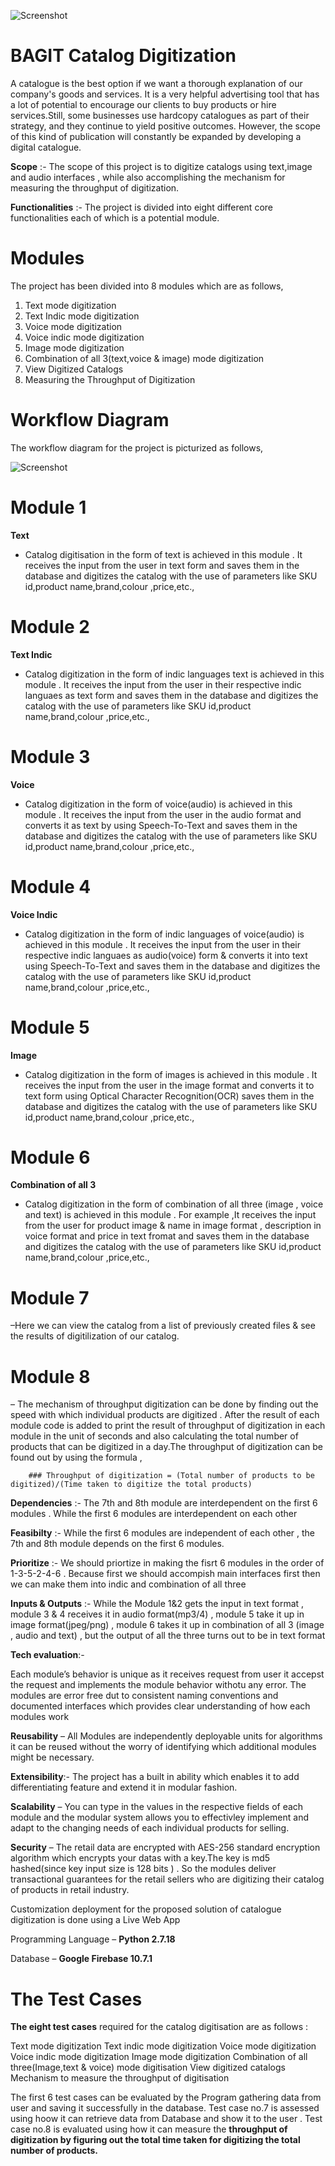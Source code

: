 ![Screenshot](cd_logo.png)


# BAGIT Catalog Digitization

A catalogue is the best option if we want a thorough explanation of our company's goods and services. It is a very helpful advertising tool that has a lot of potential to encourage our clients to buy products or hire services.Still, some businesses use hardcopy catalogues as part of their strategy, and they continue to yield positive outcomes. However, the scope of this kind of publication will constantly be expanded by developing a digital catalogue.

**Scope** :- The scope of this project is to digitize catalogs using text,image and audio interfaces , while also accomplishing the mechanism for measuring the throughput of digitization.

**Functionalities** :- The project is divided into eight different core functionalities each of which is a potential module. 

# Modules 

The project has been divided into 8 modules which are as follows, 
1. Text mode digitization
2. Text Indic mode digitization
3. Voice mode digitization
4. Voice indic mode digitization
5. Image mode digitization
6. Combination of all 3(text,voice & image) mode digitization
7. View Digitized Catalogs
8. Measuring the Throughput of Digitization

# Workflow Diagram

The workflow diagram for the project is picturized as follows,

![Screenshot](cat-digi-modular-arch.png)

# Module 1

**Text**

- Catalog digitisation in the form of text is achieved in this module . It receives the input from the user in text form and saves them in the database and digitizes the catalog with the use of parameters like SKU id,product name,brand,colour ,price,etc.,

# Module 2

**Text Indic**

- Catalog digitization in the form of indic languages text is achieved in this module . It receives the input from the user in their respective indic languaes as text form and saves them in the database and digitizes the catalog with the use of parameters like SKU id,product name,brand,colour ,price,etc., 

# Module 3

**Voice**

- Catalog digitization in the form of voice(audio) is achieved in this module . It receives the input from the user in the audio format and converts it as text by using Speech-To-Text and saves them in the database and digitizes the catalog with the use of parameters like SKU id,product name,brand,colour ,price,etc., 

# Module 4

**Voice Indic**

- Catalog digitization in the form of indic languages of voice(audio) is achieved in this module . It receives the input from the user in their respective indic languaes as audio(voice) form & converts it into text using Speech-To-Text and saves them in the database and digitizes the catalog with the use of parameters like SKU id,product name,brand,colour ,price,etc., 

# Module 5

**Image**

- Catalog digitization in the form of images is achieved in this module . It receives the input from the user in the image format and converts it to text form using Optical Character Recognition(OCR) saves them in the database and digitizes the catalog with the use of parameters like SKU id,product name,brand,colour ,price,etc., 

# Module 6

**Combination of all 3**

- Catalog digitization in the form of combination of all three (image , voice and text) is achieved in this module . For example ,It receives the input from the user  for product image & name in image format , description in voice format and price in text fromat and saves them in the database and digitizes the catalog with the use of parameters like SKU id,product name,brand,colour ,price,etc., 

# Module 7 

–Here we can view the catalog from a list of previously created files & see the results of digitilization of our catalog.

# Module 8 

– The mechanism of throughput digitization can be done by finding out the speed with which individual products are digitized . After the result of each module code is added to print the result of throughput of digitization in each module in the unit of seconds and also calculating the total number of products that can be digitized in a day.The throughput of digitization can be found out by using the formula , 
        
        ### Throughput of digitization = (Total number of products to be digitized)/(Time taken to digitize the total products)

**Dependencies** :- The 7th and 8th module are interdependent on the first 6 modules . While the first 6 modules are interdependent on each other

**Feasibilty** :- While the first 6 modules are independent of each other , the 7th and 8th module depends on the first 6 modules. 

**Prioritize** :- We should priortize in making the fisrt 6 modules in the order of 1-3-5-2-4-6 . Because first we should accompish main interfaces first then we can make them into indic and combination of all three

**Inputs & Outputs** :- While the Module 1&2 gets the input in text format , module 3 & 4 receives it in audio format(mp3/4) , module 5 take it up in image format(jpeg/png) , module 6 takes it up in combination of all 3 (image , audio and text) , but the output of all the three turns out to be in text format

**Tech evaluation**:-

Each module’s behavior is unique as it receives request from user it accepst the request and implements the module behavior withotu any error. The modules are error free dut to consistent naming conventions and documented interfaces which provides clear understanding of how each modules work  

**Reusability** – All Modules are independently deployable units for algorithms it can be reused without the worry of identifying which additional modules might be necessary.

**Extensibility**:- The project has a built in ability which enables it to add differentiating feature and extend it in modular fashion.

**Scalability** – You can type in the values in the respective fields of each module and the modular system allows you to effectivley implement and adapt to the changing needs of each individual products for selling.

**Security** – The retail data are encrypted with AES-256 standard encryption algorithm which encrypts your datas with a key.The key is md5 hashed(since key input size is 128 bits ) . So the modules deliver transactional guarantees for the retail sellers who are digitizing their catalog of products in retail industry.

Customization deployment for the proposed solution of catalogue digitization is done using a 
Live Web App

Programming Language – **Python 2.7.18**

Database – **Google Firebase 10.7.1**

# The Test Cases

**The eight test cases** required for the catalog digitisation are as follows : 

Text mode digitization
Text indic mode digitization
Voice mode digitization
Voice indic mode digitization
Image mode digitization
Combination of all three(Image,text & voice) mode digitisation
View digitized catalogs
Mechanism to measure the throughput of digitisation 

The first 6 test cases can be evaluated by the Program gathering data from user and saving it
successfully in the database. Test case no.7 is assessed using hoow it can retrieve data from
Database and show it to the user . 
Test case no.8 is evaluated using how it can measure the
**throughput of digitization by figuring out the total time taken for digitizing the total number of products.**   








